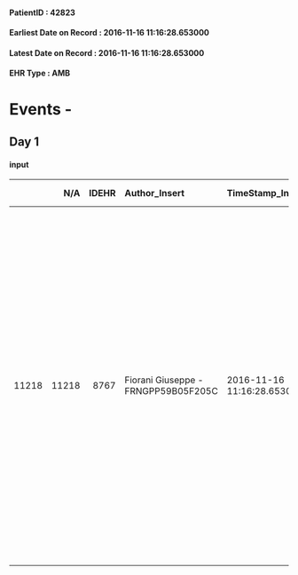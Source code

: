 
#### PatientID : 42823
#### Earliest Date on Record : 2016-11-16 11:16:28.653000
#### Latest Date on Record : 2016-11-16 11:16:28.653000
#### EHR Type : AMB

# Events - 

## Day 1

#### input
|       |    N/A |   IDEHR | Author_Insert                       | TimeStamp_Insert           | EHRType   |   PatientID |   IDDigitalSignDocument | persone_vicine   |   Unnamed: 0_x.1 |   IDANAMNESI_SOCIALE | Patient   | FamigliaAltro   | Paziente_T   | FamigliaAltro_T   |   Non_Rilevabile_x.1 | Note_Non_Rilevabile_x.1   | opt_Problemi   | Note_I                                                                                                                                                                                                                                                                                                                                                                                                                                                         | opt_paziente_a   | opt_famiglia_a   | opt_adeguatezza   | opt_paziente_solo   | ds_note_con                                                                                                                                                                                                                                              | opt_presente_assente   | Presenza_minori   | Caregiver_principale   | opt_capacita         | opt_necessario   | opt_presente   | opt_risorse_ec   | opt_paziente_psi   | opt_Ins_vol   | opt_paziente_ad   | opt_caregiver_ad   | opt_esenzione   | opt_inv_civile   |   invalidita_perc | ds_codice_es   | Needs                   | Fragility                    | opt_disponibilita_f   | opt_indennita_acc   | opt_famiglia_psi   | opt_disponibilit_paz   |
|------:|-------:|--------:|:------------------------------------|:---------------------------|:----------|------------:|------------------------:|:-----------------|-----------------:|---------------------:|:----------|:----------------|:-------------|:------------------|---------------------:|:--------------------------|:---------------|:---------------------------------------------------------------------------------------------------------------------------------------------------------------------------------------------------------------------------------------------------------------------------------------------------------------------------------------------------------------------------------------------------------------------------------------------------------------|:-----------------|:-----------------|:------------------|:--------------------|:---------------------------------------------------------------------------------------------------------------------------------------------------------------------------------------------------------------------------------------------------------|:-----------------------|:------------------|:-----------------------|:---------------------|:-----------------|:---------------|:-----------------|:-------------------|:--------------|:------------------|:-------------------|:----------------|:-----------------|------------------:|:---------------|:------------------------|:-----------------------------|:----------------------|:--------------------|:-------------------|:-----------------------|
| 11218 |  11218 |    8767 | Fiorani Giuseppe - FRNGPP59B05F205C | 2016-11-16 11:16:28.653000 | AMB       |       42823 |                  554200 | N/A              |             4620 |                 2999 | Si#1      | Si#1            | Parziale#2   | Si#1              |                    0 | NR                        | No#0           | Il pz ,secondo la nipote √® molto stanco e affaticato.Sapeva di avere una patologia oncologica grave. La nipote Margherita,unica risorsa a Milano per il pz,√® a conoscenza della gravit√† e della terminalit√†;per tale motivo ,chiede il trasferimento dello zio in una struttura pi√π consona come l'hospice, per gestire l'attuale fase clinica molto critica. Chiede il trasferimento in casa Vidas,in quanto √® residente in zona e pu√≤ seguirlo meglio | Indefinite#2     | Congruenti#1     | Si#1              | Si#1                | Il pz √® vedovo dal mese di luglio scorso;la moglie sig.ra Lana Maria √® stata seguita da Vidas per circa un mese. Il pz,√® stato successivamente ricoverato in una RSA in zona Mecenate. Un figlio unico √® deceduto 4 anni fa per patologia oncologica | Presente#1             | No#0              | La nipote Margherita   | Non incrementabile#2 | No#0             | No#0           | Adeguate#1       | No#0               | No#0          | Problematica#0    | Totale#2           | Si#1            | Si#1             |               100 | IC 13          | Clinici#0;Psicologici#2 | sovraccarico assistenziale#4 | No#0                  | No#0                | S√¨#1              | No#0                   |


